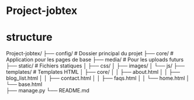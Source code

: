 # Project-jobtex

# structure
Project-jobtex/
├── config/            # Dossier principal du projet 
├── core/              # Application pour les pages de base
├── media/             # Pour les uploads futurs
├── static/            # Fichiers statiques
│   ├── css/
│   ├── images/
│   └── js/
├── templates/         # Templates HTML
│   ├── core/
│   │   ├── about.html
│   │   ├── blog_list.html
│   │   ├── contact.html
│   │   ├── faqs.html
│   │   └── home.html
│   └── base.html      
├── manage.py
└── README.md